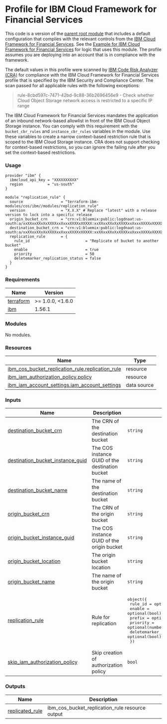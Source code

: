 # Profile for IBM Cloud Framework for Financial Services

This code is a version of the [parent root module](../../) that includes a default configuration that complies with the relevant controls from the [IBM Cloud Framework for Financial Services](https://cloud.ibm.com/docs/framework-financial-services?topic=framework-financial-services-about). See the [Example for IBM Cloud Framework for Financial Services](/examples/fscloud/) for logic that uses this module. The profile assumes you are deploying into an account that is in compliance with the framework.

The default values in this profile were scanned by [IBM Code Risk Analyzer (CRA)](https://cloud.ibm.com/docs/code-risk-analyzer-cli-plugin?topic=code-risk-analyzer-cli-plugin-cra-cli-plugin#terraform-command) for compliance with the IBM Cloud Framework for Financial Services profile that is specified by the IBM Security and Compliance Center. The scan passed for all applicable rules with the following exceptions:

> rule-8cbd597c-7471-42bd-9c88-36b2696456e9 - Check whether Cloud Object Storage network access is restricted to a specific IP range

The IBM Cloud Framework for Financial Services mandates the application of an inbound network-based allowlist in front of the IBM Cloud Object Storage instance. You can comply with this requirement with the `bucket_cbr_rules` and `instance_cbr_rules` variables in the module. Use these variables to create a narrow context-based restriction rule that is scoped to the IBM Cloud Storage instance. CRA does not support checking for context-based restrictions, so you can ignore the failing rule after you set the context-based restrictions.

### Usage

```hcl
provider "ibm" {
  ibmcloud_api_key = "XXXXXXXXXX"
  region           = "us-south"
}

module "replication_rule" {
  source                 = "terraform-ibm-modules/cos/ibm//modules/replication_rule"
  version                = "X.X.X" # Replace "latest" with a release version to lock into a specific release
  origin_bucket_crn      = "crn:v1:bluemix:public:logdnaat:us-south:a/xxXXxxXXxXxXXXXxxXxxxXXXXxXXXXX:xxXXxxXXxXxXXXXxxXxxxXXXXxXXXXX::"
  destination_bucket_crn = "crn:v1:bluemix:public:logdnaat:us-south:a/xxXXxxXXxXxXXXXxxXxxxXXXXxXXXXX:xxXXxxXXxXxXXXXxxXxxxXXXXxXXXXX::"
  replication_rule       = {
    rule_id                         = "Replicate of bucket to another bucket"
    enable                          = true
    priority                        = 50
    deletemarker_replication_status = false
  }
}
```

<!-- BEGINNING OF PRE-COMMIT-TERRAFORM DOCS HOOK -->
### Requirements

| Name | Version |
|------|---------|
| <a name="requirement_terraform"></a> [terraform](#requirement\_terraform) | >= 1.0.0, <1.6.0 |
| <a name="requirement_ibm"></a> [ibm](#requirement\_ibm) | 1.56.1 |

### Modules

No modules.

### Resources

| Name | Type |
|------|------|
| [ibm_cos_bucket_replication_rule.replication_rule](https://registry.terraform.io/providers/ibm-cloud/ibm/1.56.1/docs/resources/cos_bucket_replication_rule) | resource |
| [ibm_iam_authorization_policy.policy](https://registry.terraform.io/providers/ibm-cloud/ibm/1.56.1/docs/resources/iam_authorization_policy) | resource |
| [ibm_iam_account_settings.iam_account_settings](https://registry.terraform.io/providers/ibm-cloud/ibm/1.56.1/docs/data-sources/iam_account_settings) | data source |

### Inputs

| Name | Description | Type | Default | Required |
|------|-------------|------|---------|:--------:|
| <a name="input_destination_bucket_crn"></a> [destination\_bucket\_crn](#input\_destination\_bucket\_crn) | The CRN of the destination bucket | `string` | `null` | no |
| <a name="input_destination_bucket_instance_guid"></a> [destination\_bucket\_instance\_guid](#input\_destination\_bucket\_instance\_guid) | The COS instance GUID of the destination bucket | `string` | `null` | no |
| <a name="input_destination_bucket_name"></a> [destination\_bucket\_name](#input\_destination\_bucket\_name) | The name of the destination bucket | `string` | `null` | no |
| <a name="input_origin_bucket_crn"></a> [origin\_bucket\_crn](#input\_origin\_bucket\_crn) | The CRN of the origin bucket | `string` | n/a | yes |
| <a name="input_origin_bucket_instance_guid"></a> [origin\_bucket\_instance\_guid](#input\_origin\_bucket\_instance\_guid) | The COS instance GUID of the origin bucket | `string` | n/a | yes |
| <a name="input_origin_bucket_location"></a> [origin\_bucket\_location](#input\_origin\_bucket\_location) | The origin bucket location | `string` | n/a | yes |
| <a name="input_origin_bucket_name"></a> [origin\_bucket\_name](#input\_origin\_bucket\_name) | The name of the origin bucket | `string` | `null` | no |
| <a name="input_replication_rule"></a> [replication\_rule](#input\_replication\_rule) | Rule for replication | <pre>object({<br>    rule_id                         = optional(string)<br>    enable                          = optional(bool)<br>    prefix                          = optional(string)<br>    priority                        = optional(number)<br>    deletemarker_replication_status = optional(bool)<br>  })</pre> | `{}` | no |
| <a name="input_skip_iam_authorization_policy"></a> [skip\_iam\_authorization\_policy](#input\_skip\_iam\_authorization\_policy) | Skip creation of authorization policy | `bool` | `false` | no |

### Outputs

| Name | Description |
|------|-------------|
| <a name="output_replicated_rule"></a> [replicated\_rule](#output\_replicated\_rule) | ibm\_cos\_bucket\_replication\_rule resource output |
<!-- END OF PRE-COMMIT-TERRAFORM DOCS HOOK -->
